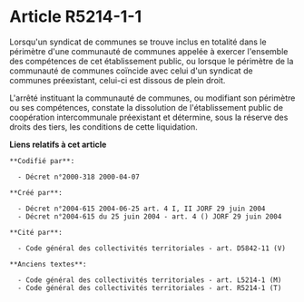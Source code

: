 # Article R5214-1-1

Lorsqu'un syndicat de communes se trouve inclus en totalité dans le périmètre d'une communauté de communes appelée à exercer
l'ensemble des compétences de cet établissement public, ou lorsque le périmètre de la communauté de communes coïncide avec
celui d'un syndicat de communes préexistant, celui-ci est dissous de plein droit.

L'arrêté instituant la communauté de communes, ou modifiant son périmètre ou ses compétences, constate la dissolution de
l'établissement public de coopération intercommunale préexistant et détermine, sous la réserve des droits des tiers, les
conditions de cette liquidation.

**Liens relatifs à cet article**

	**Codifié par**:

	  - Décret n°2000-318 2000-04-07

	**Créé par**:

	  - Décret n°2004-615 2004-06-25 art. 4 I, II JORF 29 juin 2004
	  - Décret n°2004-615 du 25 juin 2004 - art. 4 () JORF 29 juin 2004

	**Cité par**:

	  - Code général des collectivités territoriales - art. D5842-11 (V)

	**Anciens textes**:

	  - Code général des collectivités territoriales - art. L5214-1 (M)
	  - Code général des collectivités territoriales - art. R5214-1 (T)
